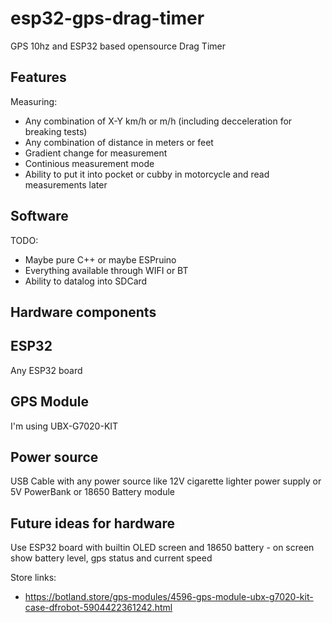 # esp32-gps-drag-timer
GPS 10hz and ESP32 based opensource Drag Timer

## Features
Measuring:
 * Any combination of X-Y km/h or m/h (including decceleration for breaking tests)
 * Any combination of distance in meters or feet
 * Gradient change for measurement
 * Continious measurement mode
 * Ability to put it into pocket or cubby in motorcycle and read measurements later

## Software

TODO:
 * Maybe pure C++ or maybe ESPruino
 * Everything available through WIFI or BT
 * Ability to datalog into SDCard

## Hardware components

## ESP32
Any ESP32 board

## GPS Module

I'm using UBX-G7020-KIT

## Power source
USB Cable with any power source like 12V cigarette lighter power supply or 5V PowerBank or 18650 Battery module


## Future ideas for hardware
Use ESP32 board with builtin OLED screen and 18650 battery - on screen show battery level, gps status and current speed


Store links:
 * https://botland.store/gps-modules/4596-gps-module-ubx-g7020-kit-case-dfrobot-5904422361242.html
